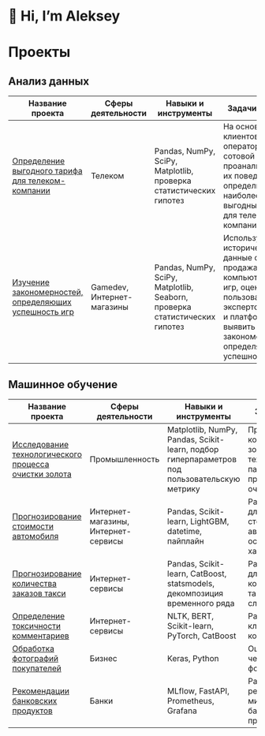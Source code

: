 # 👋 Hi, I’m Aleksey


<!---
- 👀 I’m interested in ...
- 🌱 I’m currently learning ...
- 💞️ I’m looking to collaborate on ...
- 📫 How to reach me ...

alien150684/alien150684 is a ✨ special ✨ repository because its `README.md` (this file) appears on your GitHub profile.
You can click the Preview link to take a look at your changes.
--->


# Проекты

## Анализ данных

| Название проекта | Сферы деятельности | Навыки и инструменты | Задачи проекта |
|---|---|---|---|
| [Определение выгодного тарифа для телеком-компании](https://github.com/alien150684/4_telecom_company_tariffs) | Телеком | Pandas, NumPy, SciPy, Matplotlib, проверка статистических гипотез | На основе данных клиентов оператора сотовой связи проанализировать их поведение и определить наиболее выгодный тариф для телеком-компании. |
| [Изучение закономерностей, определяющих успешность игр](https://github.com/alien150684/5_search_successful_games) | Gamedev, Интернет-магазины | Pandas, NumPy, SciPy, Matplotlib, Seaborn, проверка статистических гипотез | Используя исторические данные о продажах компьютерных игр, оценки пользователей и экспертов, жанры и платформы, выявить закономерности, определяющие успешность игры  |

## Машинное обучение

| Название проекта | Сферы деятельности | Навыки и инструменты | Задачи проекта |
|---|---|---|---|
| [Исследование технологического процесса очистки золота](https://github.com/alien150684/9_process_gold_recovery) | Промышленность | Matplotlib, NumPy, Pandas, Scikit-learn, подбор гиперпараметров под пользовательскую метрику | Прогнозирование концентрации золота по технологическим параметрам процесса его очистки. |
| [Прогнозирование стоимости автомобиля](https://github.com/alien150684/11_car_price_prediction) | Интернет-магазины, Интернет-сервисы | Pandas, Scikit-learn, LightGBM, datetime, пайплайн | Разработка модели для оценки стоимости автомобиля на основе его характеристик. |
| [Прогнозирование количества заказов такси](https://github.com/alien150684/12_number_of_taxi_orders) | Интернет-сервисы | Pandas, Scikit-learn, CatBoost, statsmodels, декомпозиция временного ряда | Разработка модели для предсказания  количества заказов такси на следующий час. |
| [Определение токсичности комментариев](https://github.com/alien150684/13_comments_classification) | Интернет-сервисы | NLTK, BERT, Scikit-learn, PyTorch, CatBoost | Разработка модели классификации комментариев. |
| [Обработка фотографий покупателей](https://github.com/alien150684/14_customer_photos) | Бизнес | Keras, Python | Оценка возраста человека по его фотографии. |
| [Рекомендации банковских продуктов](https://github.com/alien150684/banking_products_recom) | Банки | MLflow, FastAPI, Prometheus, Grafana | Разработка рекомендательного микросервиса банковских продуктов. |
